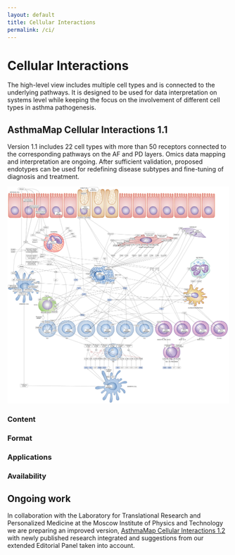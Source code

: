 ```yaml
---
layout: default
title: Cellular Interactions
permalink: /ci/
---
```


# Cellular Interactions

The high-level view includes multiple cell types and is connected to the underlying pathways. It is designed to be used for data interpretation on systems level while keeping the focus on the involvement of different cell types in asthma pathogenesis.  

## AsthmaMap Cellular Interactions 1.1

Version 1.1 includes 22 cell types with more than 50 receptors connected to the corresponding pathways on the AF and PD layers. Omics data mapping and interpretation are ongoing. After sufficient validation, proposed endotypes can be used for redefining disease subtypes and fine-tuning of diagnosis and treatment.  

![](/images/ci/AsthmaMapCI-V1.1.png)

### Content

### Format

### Applications

### Availability

## Ongoing work

In collaboration with the Laboratory for Translational Research and Personalized Medicine at the Moscow Institute of Physics and Technology we are preparing an improved version, [AsthmaMap Cellular Interactions 1.2](/ci2/) with newly published research integrated and suggestions from our extended Editorial Panel taken into account.  
